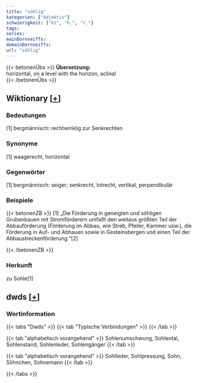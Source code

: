 ```yaml
---
title: "söhlig"
kategorien: ["Adjektiv"]
schwierigkeit: ["k1", "h_", "r_"]
tags:
series:
mainDornseiffs:
domainDornseiffs:
url: "söhlig"
---
```


{{< betonenÜbs >}}
**Übersetzung:**  
horizontal, on a level with the horizon, aclinal  
{{< /betonenÜbs >}}

## Wiktionary [[+](https://de.wiktionary.org/wiki/söhlig)]

### Bedeutungen
[1] bergmännisch: rechtwinklig zur Senkrechten  

### Synonyme
[1] waagerecht, horizontal  

### Gegenwörter
[1] bergmännisch: seiger; senkrecht, lotrecht, vertikal, perpendikulär  

### Beispiele
{{< betonenZB >}}
[1] „Die Förderung in geneigten und söhligen Grubenbauen mit Stromförderern umfaßt den weitaus größten Teil der Abbauförderung (Förderung im Abbau, wie Streb, Pfeiler, Kammer usw.), die Förderung in Auf- und Abhauen sowie in Gesteinsbergen und einen Teil der Abbaustreckenförderung.“[2]  

{{< /betonenZB >}}
### Herkunft
zu Sohle[1]  



## dwds [[+](https://www.dwds.de/wb/söhlig)]

### Wortinformation
{{< tabs "Dwds" >}}
{{< tab "Typische Verbindungen" >}}
{{< /tab >}}

{{< tab "alphabetisch vorangehend" >}}
Sohlenumschwung, Sohlental, Sohlenstand, Sohlenleder, Sohlengänger
{{< /tab >}}

{{< tab "alphabetisch vorangehend" >}}
Sohlleder, Sohlpressung, Sohn, Söhnchen, Sohnemann
{{< /tab >}}

{{< /tabs >}}

